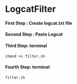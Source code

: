 # LogcatFilter

#### First Step : Create logcat.txt file

#### Second Step : Paste Logcat

#### Third Step: terminal

```
chmod +x filter.sh
```

#### Fourth Step: terminal

```
filter.sh
```
